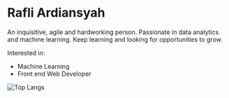 # Rafli Ardiansyah

An inquisitive, agile and hardworking person. Passionate in data analytics and machine learning. Keep learning and looking for opportunities to grow.

Interested in: 
<ul>
    <li>Machine Learning</li>
    <li>Front end Web Developer</li>
</ul>

![Top Langs](https://github-readme-stats.vercel.app/api/top-langs/?username=Sateasinpedas&theme=tokyonight&layout=compact)

